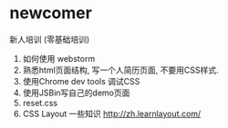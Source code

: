 # newcomer
新人培训 (零基础培训)

1. 如何使用 webstorm
2. 熟悉html页面结构, 写一个人简历页面, 不要用CSS样式.
3. 使用Chrome dev tools 调试CSS
4. 使用JSBin写自己的demo页面
5. reset.css
6. CSS Layout 一些知识 http://zh.learnlayout.com/



